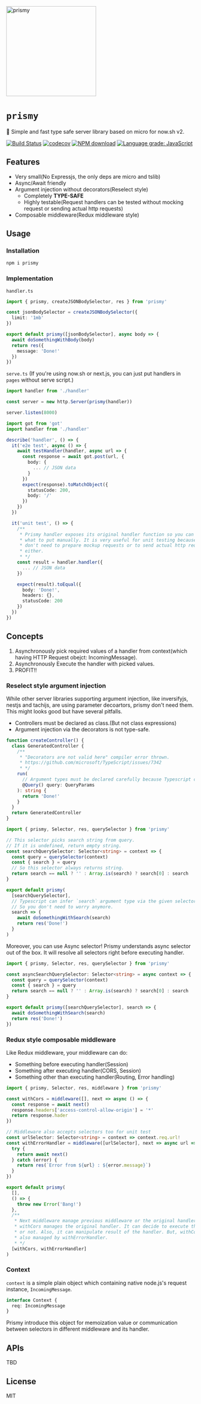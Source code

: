 <img  width='240' src='resources/logo.svg' alt='prismy'>

# `prismy`

:rainbow: Simple and fast type safe server library based on micro for now.sh v2.

[![Build Status](https://travis-ci.com/prismyland/prismy.svg?branch=master)](https://travis-ci.com/prismyland/prismy)
[![codecov](https://codecov.io/gh/prismyland/prismy/branch/master/graph/badge.svg)](https://codecov.io/gh/prismyland/prismy)
[![NPM download](https://img.shields.io/npm/dm/prismy.svg)](https://www.npmjs.com/package/prismy)
[![Language grade: JavaScript](https://img.shields.io/lgtm/grade/javascript/g/prismyland/prismy.svg?logo=lgtm&logoWidth=18)](https://lgtm.com/projects/g/prismyland/prismy/context:javascript)

## Features

- Very small(No Expressjs, the only deps are micro and tslib)
- Async/Await friendly
- Argument injection without decorators(Reselect style)
  - Completely **TYPE-SAFE**
  - Highly testable(Request handlers can be tested without mocking request or sending actual http requests)
- Composable middleware(Redux middleware style)

## Usage

### Installation

```sh
npm i prismy
```

### Implementation

`handler.ts`

```ts
import { prismy, createJSONBodySelector, res } from 'prismy'

const jsonBodySelector = createJSONBodySelector({
  limit: '1mb'
})

export default prismy([jsonBodySelector], async body => {
  await doSomethingWithBody(body)
  return res({
    message: 'Done!'
  })
})
```

`serve.ts`
(If you're using now.sh or next.js, you can just put handlers in `pages` without serve script.)

```ts
import handler from './handler'

const server = new http.Server(prismy(handler))

server.listen(8000)
```

```ts
import got from 'got'
import handler from './handler'

describe('handler', () => {
  it('e2e test', async () => {
    await testHandler(handler, async url => {
      const response = await got.post(url, {
        body: {
          ... // JSON data
        }
      })
      expect(response).toMatchObject({
        statusCode: 200,
        body: '/'
      })
    })
  })

  it('unit test', () => {
    /**
     * Prismy handler exposes its original handler function so you can determine
     * what to put manually. It is very useful for unit testing because you
     * don't need to prepare mockup requests or to send actual http requests
     * either.
     * */
    const result = handler.handler({
      ... // JSON data
    })

    expect(result).toEqual({
      body: 'Done!',
      headers: {},
      statusCode: 200
    })
  })
})
```

## Concepts

1. Asynchronously pick required values of a handler from context(which having HTTP Request obejct: IncomingMessage).
2. Asynchronously Execute the handler with picked values.
3. PROFIT!!

### Reselect style argument injection

While other server libraries supporting argument injection, like inversifyjs,
nestjs and tachijs, are using parameter decoartors, prismy don't need them.
This might looks good but have several pitfalls.

- Controllers must be declared as class.(But not class expressions)
- Argument injection via the decorators is not type-safe.

```ts
function createController() {
  class GeneratedController {
    /**
     * "Decorators are not valid here" compiler error thrown.
     * https://github.com/microsoft/TypeScript/issues/7342
     * */
    run(
      // Argument types must be declared carefully because Typescript cannot infer it.
      @Query() query: QueryParams
    ): string {
      return 'Done!'
    }
  }
  return GeneratedController
}
```

```ts
import { prismy, Selector, res, querySelector } from 'prismy'

// This selector picks search string from query.
// If it is undefined, return empty string.
const searchQuerySelector: Selector<string> = context => {
  const query = querySelector(context)
  const { search } = query
  // So this selector always returns string.
  return search == null ? '' : Array.is(search) ? search[0] : search
}

export default prismy(
  [searchQuerySelector],
  // Typescript can infer `search` argument type via the given selector tuple.
  // So you don't need to worry anymore.
  search => {
    await doSomethingWithSearch(search)
    return res('Done!')
  }
)
```

Moreover, you can use Async selector!
Prismy understands async selector out of the box.
It will resolve all selectors right before executing handler.

```ts
import { prismy, Selector, res, querySelector } from 'prismy'

const asyncSearchQuerySelector: Selector<string> = async context => {
  const query = querySelector(context)
  const { search } = query
  return search == null ? '' : Array.is(search) ? search[0] : search
}

export default prismy([searchQuerySelector], search => {
  await doSomethingWithSearch(search)
  return res('Done!')
})
```

### Redux style composable middleware

Like Redux middleware, your middleware can do:

- Something before executing handler(Session)
- Something after executing handler(CORS, Session)
- Something other than executing handler(Routing, Error handling)

```ts
import { prismy, Selector, res, middleware } from 'prismy'

const withCors = middleware([], next => async () => {
  const response = await next()
  response.headers['access-control-allow-origin'] = '*'
  return response.hader
})

// Middleware also accepts selectors too for unit test
const urlSelector: Selector<string> = context => context.req.url!
const withErrorHandler = middleware([urlSelector], next => async url => {
  try {
    return await next()
  } catch (error) {
    return res(`Error from ${url} : ${error.message}`)
  }
})

export default prismy(
  [],
  () => {
    throw new Error('Bang!')
  },
  /**
   * Next middleware manage previous middleware or the original handler.
   * withCors manages the original handler. It can decide to execute the handler
   * or not. Also, it can manipulate result of the handler. But, withCors is
   * also managed by withErrorHandler.
   * */
  [withCors, withErrorHandler]
)
```

### Context

`context` is a simple plain object which containing native node.js's request instance, `IncomingMessage`.

```ts
interface Context {
  req: IncomingMessage
}
```

Prismy introduce this object for memoization value or communication between selectors in different middleware and its handler.

<!-- TODO provide some examples -->

## APIs

TBD

<!-- TODO add api docs -->

## License

MIT
